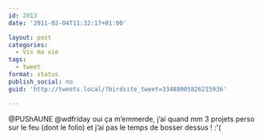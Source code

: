 ```yaml
---
id: 2813
date: '2011-02-04T11:32:17+01:00'

layout: post
categories:
  - Vis ma vie
tags:
  - tweet
format: status
publish_social: no
guid: 'http://tweets.local/?birdsite_tweet=33488005826215936'

---
```


@PUShAUNE @wdfriday oui ça m’emmerde, j’ai quand mm 3 projets perso sur le feu (dont le folio) et j’ai pas le temps de bosser dessus ! :'(